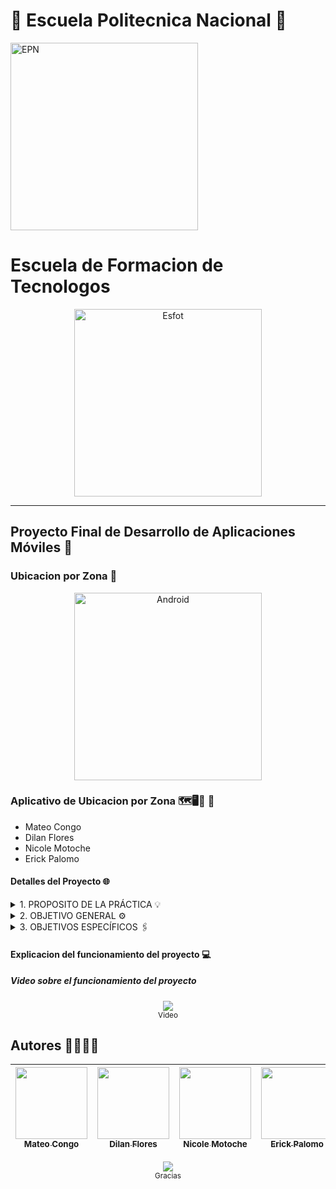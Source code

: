 <div>
<p align='center'>
  
# 🦉 Escuela Politecnica Nacional 🦉 

<img src="https://github.com/Einarr07/Flutter-proyecto_final/assets/85316345/590ad2e3-1702-494f-9bc8-9fc2e7bb539e" alt="EPN" width="300px">
</p>
</div

---

# Escuela de Formacion de Tecnologos
<div>
<p align='center'>
<img src="https://esfot.epn.edu.ec/images/headers/logo_esfot_buho.png" alt="Esfot" width="300px">
</p>
</div>

---

## Proyecto Final de Desarrollo de Aplicaciones Móviles 📱
### Ubicacion por Zona 📍
<div>
<p align='center'>
<img src="https://github.com/Einarr07/Flutter-proyecto_final/assets/85316345/c123e8fe-0e20-45cd-9cf8-a89614598f89" alt="Android" width="300px">
</p>
</div>

### Aplicativo de Ubicacion por Zona 🗺️🖥️📌 🔗
- Mateo Congo
- Dilan Flores
- Nicole Motoche
- Erick Palomo

#### Detalles del Proyecto 🌐
<details>
<summary> 1.	PROPOSITO DE LA PRÁCTICA 💡 </summary>
El propósito fundamental de este proyecto es desarrollar y evaluar aplicaciones móviles híbridas/nativas siendo el caso del presente proyecto se hará la utilización de Flutter, con servicios en segundo plano para realizar un seguimiento en tiempo real de la ubicación de tres dispositivos móviles. La aplicación se diseñará específicamente para el mapeo eficiente de terrenos, con el objetivo adicional de calcular el área de los terrenos mapeados. Este propósito se alinea con la necesidad de contar con herramientas tecnológicas avanzadas que faciliten y optimicen las actividades de mapeo y cálculo de áreas en diversos sectores como la topografía, la agricultura y la planificación urbana.
</details>

<details>
<summary> 2.	OBJETIVO GENERAL ⚙️ </summary>
Evaluar y demostrar la capacidad de desarrollo de aplicaciones móviles híbridas/nativas con servicios en segundo plano para realizar el seguimiento en tiempo real de la ubicación de tres dispositivos móviles con el fin de mapear terrenos.
</details>

<details>
<summary> 3.	OBJETIVOS ESPECÍFICOS 🖇️ </summary>

- Implementar una aplicación móvil que pueda rastrear la ubicación de tres dispositivos de manera simultánea.
- Integrar servicios en segundo plano para garantizar la continuidad del seguimiento de ubicación incluso cuando la aplicación esté en segundo plano.
- Desarrollar funcionalidades de mapeo en tiempo real que permitan visualizar el progreso del mapeo de los terrenos.
- Calcular y mostrar el área de los terrenos mapeados utilizando la información de ubicación recopilada.
- Validar la precisión y eficiencia del seguimiento de ubicación y el cálculo de áreas en diferentes escenarios y condiciones.
</details>

#### Explicacion del funcionamiento del proyecto 💻


##### Video sobre el funcionamiento del proyecto

<p align='center'>
<a href="https://www.youtube.com/"><img src="https://github.com/Einarr07/Flutter-proyecto_final/assets/85316345/695a78b0-db28-452e-8eae-2b3c8ecff492" /></a><br>
  <sup> Video </sup>
</p>


## Autores 🫱🏼‍🫲🏽

| [<img src="https://avatars.githubusercontent.com/u/96399138?v=4" width=115><br><sub>Mateo Congo</sub>](https://github.com/Einarr07) | [<img src="https://avatars.githubusercontent.com/u/117755180?v=4" width=115><br><sub>Dilan Flores</sub>](https://github.com/dilan-flores) |  [<img src="https://avatars.githubusercontent.com/u/85316345?v=4" width=115><br><sub>Nicole Motoche</sub>](https://github.com/nicolemotoche29) |  [<img src="https://avatars.githubusercontent.com/u/75103508?v=4" width=115><br><sub>Erick Palomo</sub>](https://github.com/erick200011) |
| :---: | :---: | :---: | :---: |

<p align='center'>
<a href="https://github.com/Einarr07/Flutter-proyecto_final/tree/main"><img src="https://i.ibb.co/4KtpYxb/octocat-clean-mini.png" /></a><br>
  <sup> Gracias </sup>
</p>
